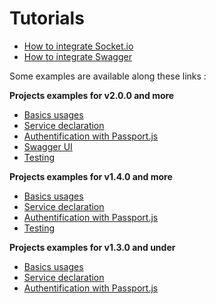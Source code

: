 # Tutorials

* [How to integrate Socket.io](tutorials/how-to-integrate-socket-io.md)
* [How to integrate Swagger](tutorials/how-to-integrate-swagger.md)

Some examples are available along these links :

**Projects examples for v2.0.0 and more**

* [Basics usages](https://github.com/Romakita/example-ts-express-decorator/tree/2.0.0/example-basic)
* [Service declaration](https://github.com/Romakita/example-ts-express-decorator/tree/2.0.0/example-services)
* [Authentification with Passport.js](https://github.com/Romakita/example-ts-express-decorator/tree/2.0.0/example-passport)
* [Swagger UI](https://github.com/Romakita/example-ts-express-decorator/tree/2.0.0/example-swagger-ui)
* [Testing](https://github.com/Romakita/example-ts-express-decorator/tree/2.0.0/example-testing)

**Projects examples for v1.4.0 and more**

* [Basics usages](https://github.com/Romakita/example-ts-express-decorator/tree/1.4.0/basic)
* [Service declaration](https://github.com/Romakita/example-ts-express-decorator/tree/1.4.0/example-services)
* [Authentification with Passport.js](https://github.com/Romakita/example-ts-express-decorator/tree/1.4.0/example-passport)
* [Testing](https://github.com/Romakita/example-ts-express-decorator/tree/1.4.0/example-testing)

**Projects examples for v1.3.0 and under**

* [Basics usages](https://github.com/Romakita/example-ts-express-decorator/tree/1.3.0/basic)
* [Service declaration](https://github.com/Romakita/example-ts-express-decorator/tree/1.3.0/example-services)
* [Authentification with Passport.js](https://github.com/Romakita/example-ts-express-decorator/tree/1.3.0/example-passport)

